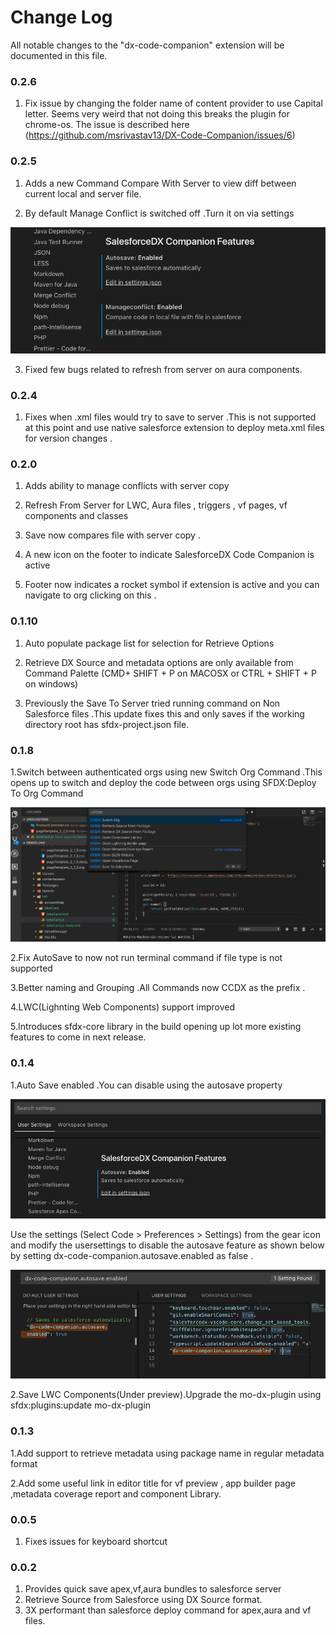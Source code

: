 # Change Log
All notable changes to the "dx-code-companion" extension will be documented in this file.

### 0.2.6

1. Fix issue by changing the folder name of content provider to use Capital letter. Seems very weird that not doing this breaks the plugin for chrome-os. The issue is described here (https://github.com/msrivastav13/DX-Code-Companion/issues/6)

### 0.2.5

1. Adds a new Command Compare With Server to view diff between current local and server file.

2. By default Manage Conflict is switched off .Turn it on via settings 

![Manage conflict](./images/manageConflictSettings.png)

3. Fixed few bugs related to refresh from server on aura components.

### 0.2.4

1. Fixes when .xml files would try to save to server .This is not supported at this point and use native salesforce extension to deploy meta.xml files for version changes .

### 0.2.0

1. Adds ability to manage conflicts with server copy

2. Refresh From Server for LWC, Aura files , triggers , vf pages, vf components and classes

3. Save now compares file with server copy .

4. A new icon on the footer to indicate SalesforceDX Code Companion is active

5. Footer now indicates a rocket symbol if extension is active and you can navigate to org clicking on this .

### 0.1.10

1. Auto populate package list for selection for Retrieve Options

2. Retrieve DX Source and metadata options are only available from Command Palette (CMD+ SHIFT + P on MACOSX or CTRL + SHIFT + P on windows)

3. Previously the Save To Server tried running command on Non Salesforce files .This update fixes this and only saves if the working directory root has sfdx-project.json file.

### 0.1.8

1.Switch between authenticated orgs using new Switch Org Command .This opens up to switch and deploy the code between orgs using SFDX:Deploy To Org Command

![Navigations](./images/switchorg.png)

2.Fix AutoSave to now not run terminal command if file type is not supported

3.Better naming and Grouping .All Commands now CCDX as the prefix .

4.LWC(Lighnting Web Components) support improved

5.Introduces sfdx-core library in the build opening up lot more existing features to come in next release.

### 0.1.4

1.Auto Save enabled .You can disable using the autosave property

![Auto Save Feature](./images/autosavefeature.png)

Use the settings (Select Code > Preferences > Settings) from the gear icon and modify the usersettings to disable the autosave feature as shown below by setting dx-code-companion.autosave.enabled as false .

![Auto Save Feature](./images/autosavedisable.png)

2.Save LWC Components(Under preview).Upgrade the mo-dx-plugin using sfdx:plugins:update mo-dx-plugin

### 0.1.3

1.Add support to retrieve metadata using package name in regular metadata format

2.Add some useful link in editor title for vf preview , app builder page ,metadata coverage report and component Library.

### 0.0.5

1. Fixes issues for keyboard shortcut

### 0.0.2

1. Provides quick save apex,vf,aura bundles to salesforce server
2. Retrieve Source from Salesforce using DX Source format.
3. 3X performant than salesforce deploy command for apex,aura and vf files.